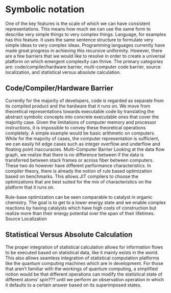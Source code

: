 
# Symbolic notation

One of the key features is the scale of which we can have consistent representations. This means how much we can use the same form to describe very simple things to very complex things. Language, for examples has this feature. It uses the same sentence structure to formulate very simple ideas to very complex ideas.
Programming languages currently have made great progress in achieving this recursive uniformity. However, there are a few barriers that we would like to resolve in order to create a universal platform on which emergent complexity can thrive. The primary categories are: code/compiler/hardware barrier, multi-computer code barrier, source localization, and statistical versus absolute calculation.

## Code/Compiler/Hardware Barrier
Currently for the majority of developers, code is regarded as separate from its compiled product and the hardware that it runs on.
We move from theoretical representations towards executable code by translating the abstract symbolic concepts into concrete executable ones that cover the majority case. Given the limitations of computer memory and processor instructions, it is impossible to convey these theoretical operations completely. A simple example would be basic arithmetic on computers. While for the majority of cases, the computer representation is sufficient, we can easily hit edge cases such as integer overflow and underflow and floating point inaccuracies.
Multi-Computer Barrier
Looking at the data flow graph, we realize that there is no difference between if the data is transferred between stack frames or across fiber between computers. These two do however have different performance characteristics.
In compiler theory, there is already the notion of rule based optimization based on benchmarks. This allows JIT compilers to choose the optimizations that are best suited for the mix of characteristics on the platform that it runs on.

Rule-base optimization can be seen comparable to catalyst in organic chemistry. The goal is to get to a lower energy state and we enable complex reactions by having catalysts which have high costs of construction but realize more than their energy potential over the span of their lifetimes.
Source Localization

## Statistical Versus Absolute Calculation

The proper integration of statistical calculation allows for information flows to be executed based on statistical data, like it mainly exists in the world.
This also allows seamless integration of statistical computation platforms like the quantum computing machines which are in development. For those that aren’t familiar with the workings of quantum computing, a simplified notion would be that different operations can modify the statistical state of different atoms’ spin??? until we perform an observation operation in which it defaults to a certain answer based on its superimposed states.
